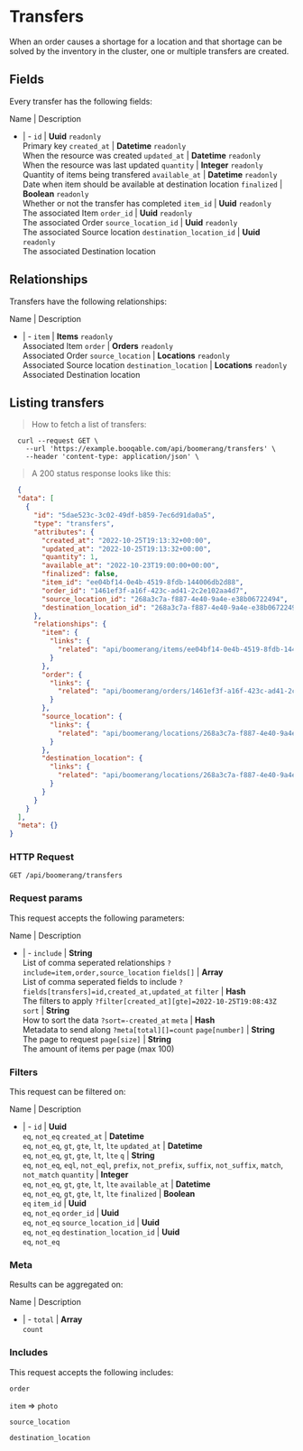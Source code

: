 # Transfers

When an order causes a shortage for a location and that shortage can be solved by the inventory in the cluster, one or multiple transfers are created.

## Fields
Every transfer has the following fields:

Name | Description
- | -
`id` | **Uuid** `readonly`<br>Primary key
`created_at` | **Datetime** `readonly`<br>When the resource was created
`updated_at` | **Datetime** `readonly`<br>When the resource was last updated
`quantity` | **Integer** `readonly`<br>Quantity of items being transfered
`available_at` | **Datetime** `readonly`<br>Date when item should be available at destination location
`finalized` | **Boolean** `readonly`<br>Whether or not the transfer has completed
`item_id` | **Uuid** `readonly`<br>The associated Item
`order_id` | **Uuid** `readonly`<br>The associated Order
`source_location_id` | **Uuid** `readonly`<br>The associated Source location
`destination_location_id` | **Uuid** `readonly`<br>The associated Destination location


## Relationships
Transfers have the following relationships:

Name | Description
- | -
`item` | **Items** `readonly`<br>Associated Item
`order` | **Orders** `readonly`<br>Associated Order
`source_location` | **Locations** `readonly`<br>Associated Source location
`destination_location` | **Locations** `readonly`<br>Associated Destination location


## Listing transfers



> How to fetch a list of transfers:

```shell
  curl --request GET \
    --url 'https://example.booqable.com/api/boomerang/transfers' \
    --header 'content-type: application/json' \
```

> A 200 status response looks like this:

```json
  {
  "data": [
    {
      "id": "5dae523c-3c02-49df-b859-7ec6d91da0a5",
      "type": "transfers",
      "attributes": {
        "created_at": "2022-10-25T19:13:32+00:00",
        "updated_at": "2022-10-25T19:13:32+00:00",
        "quantity": 1,
        "available_at": "2022-10-23T19:00:00+00:00",
        "finalized": false,
        "item_id": "ee04bf14-0e4b-4519-8fdb-144006db2d88",
        "order_id": "1461ef3f-a16f-423c-ad41-2c2e102aa4d7",
        "source_location_id": "268a3c7a-f887-4e40-9a4e-e38b06722494",
        "destination_location_id": "268a3c7a-f887-4e40-9a4e-e38b06722494"
      },
      "relationships": {
        "item": {
          "links": {
            "related": "api/boomerang/items/ee04bf14-0e4b-4519-8fdb-144006db2d88"
          }
        },
        "order": {
          "links": {
            "related": "api/boomerang/orders/1461ef3f-a16f-423c-ad41-2c2e102aa4d7"
          }
        },
        "source_location": {
          "links": {
            "related": "api/boomerang/locations/268a3c7a-f887-4e40-9a4e-e38b06722494"
          }
        },
        "destination_location": {
          "links": {
            "related": "api/boomerang/locations/268a3c7a-f887-4e40-9a4e-e38b06722494"
          }
        }
      }
    }
  ],
  "meta": {}
}
```

### HTTP Request

`GET /api/boomerang/transfers`

### Request params

This request accepts the following parameters:

Name | Description
- | -
`include` | **String** <br>List of comma seperated relationships `?include=item,order,source_location`
`fields[]` | **Array** <br>List of comma seperated fields to include `?fields[transfers]=id,created_at,updated_at`
`filter` | **Hash** <br>The filters to apply `?filter[created_at][gte]=2022-10-25T19:08:43Z`
`sort` | **String** <br>How to sort the data `?sort=-created_at`
`meta` | **Hash** <br>Metadata to send along `?meta[total][]=count`
`page[number]` | **String** <br>The page to request
`page[size]` | **String** <br>The amount of items per page (max 100)


### Filters

This request can be filtered on:

Name | Description
- | -
`id` | **Uuid** <br>`eq`, `not_eq`
`created_at` | **Datetime** <br>`eq`, `not_eq`, `gt`, `gte`, `lt`, `lte`
`updated_at` | **Datetime** <br>`eq`, `not_eq`, `gt`, `gte`, `lt`, `lte`
`q` | **String** <br>`eq`, `not_eq`, `eql`, `not_eql`, `prefix`, `not_prefix`, `suffix`, `not_suffix`, `match`, `not_match`
`quantity` | **Integer** <br>`eq`, `not_eq`, `gt`, `gte`, `lt`, `lte`
`available_at` | **Datetime** <br>`eq`, `not_eq`, `gt`, `gte`, `lt`, `lte`
`finalized` | **Boolean** <br>`eq`
`item_id` | **Uuid** <br>`eq`, `not_eq`
`order_id` | **Uuid** <br>`eq`, `not_eq`
`source_location_id` | **Uuid** <br>`eq`, `not_eq`
`destination_location_id` | **Uuid** <br>`eq`, `not_eq`


### Meta

Results can be aggregated on:

Name | Description
- | -
`total` | **Array** <br>`count`


### Includes

This request accepts the following includes:

`order`


`item` => 
`photo`




`source_location`


`destination_location`





